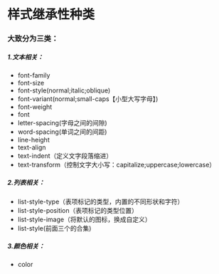 # 样式继承性种类
### 大致分为三类：
##### 1.文本相关：
* font-family
* font-size
* font-style(normal;italic;oblique)
* font-variant(normal;small-caps【小型大写字母】)
* font-weight
* font
* letter-spacing(字母之间的间隙)
* word-spacing(单词之间的间距)
* line-height
* text-align
* text-indent（定义文字段落缩进）
* text-transform（控制文字大小写：capitalize;uppercase;lowercase）

##### 2.列表相关：
* list-style-type（表项标记的类型，内置的不同形状和字符）
* list-style-position（表项标记的类型位置）
* list-style-image（将默认的图标，换成自定义）
* list-style(前面三个的合集)
##### 3.颜色相关：
* color
